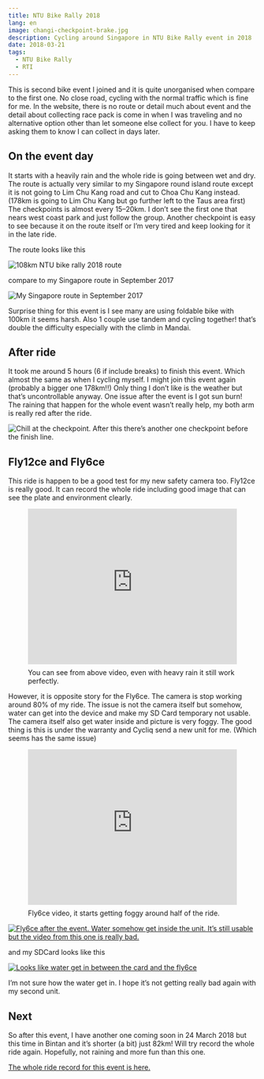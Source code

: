 ```yaml
---
title: NTU Bike Rally 2018
lang: en
image: changi-checkpoint-brake.jpg
description: Cycling around Singapore in NTU Bike Rally event in 2018
date: 2018-03-21
tags:
  - NTU Bike Rally
  - RTI
---
```


This is second bike event I joined and it is quite unorganised when compare to the first one. No close road, cycling with the normal traffic which is fine for me. In the website, there is no route or detail much about event and the detail about collecting race pack is come in when I was traveling and no alternative option other than let someone else collect for you. I have to keep asking them to know I can collect in days later.

## On the event day

It starts with a heavily rain and the whole ride is going between wet and dry. The route is actually very similar to my Singapore round island route except it is not going to Lim Chu Kang road and cut to Choa Chu Kang instead. (178km is going to Lim Chu Kang but go further left to the Taus area first) The checkpoints is almost every 15–20km. I don’t see the first one that nears west coast park and just follow the group. Another checkpoint is easy to see because it on the route itself or I’m very tired and keep looking for it in the late ride.

The route looks like this

![108km NTU bike rally 2018 route](ntu-bike-rally-2018-route.png)

compare to my Singapore route in September 2017

![My Singapore route in September 2017](singapore-round-island-route.png)

Surprise thing for this event is I see many are using foldable bike with 100km it seems harsh. Also 1 couple use tandem and cycling together! that’s double the difficulty especially with the climb in Mandai.

## After ride

It took me around 5 hours (6 if include breaks) to finish this event. Which almost the same as when I cycling myself. I might join this event again (probably a bigger one 178km!!) Only thing I don’t like is the weather but that’s uncontrollable anyway. One issue after the event is I got sun burn! The raining that happen for the whole event wasn’t really help, my both arm is really red after the ride.

![Chill at the checkpoint. After this there’s another one checkpoint before the finish line.](changi-checkpoint-brake.jpg)

## Fly12ce and Fly6ce

This ride is happen to be a good test for my new safety camera too. Fly12ce is really good. It can record the whole ride including good image that can see the plate and environment clearly.

<figure style="display: flex; flex-direction: column">
  <iframe width="560" height="315" src="https://www.youtube-nocookie.com/embed/hp7bXJghwF4" frameborder="0" allow="accelerometer; autoplay; clipboard-write; encrypted-media; gyroscope; picture-in-picture" allowfullscreen style="margin-bottom: 0.5rem; max-width: 100%;"></iframe>
  <figcaption>You can see from above video, even with heavy rain it still work perfectly.</figcaption>
</figure>

However, it is opposite story for the Fly6ce. The camera is stop working around 80% of my ride. The issue is not the camera itself but somehow, water can get into the device and make my SD Card temporary not usable. The camera itself also get water inside and picture is very foggy. The good thing is this is under the warranty and Cycliq send a new unit for me. (Which seems has the same issue)

<figure style="display: flex; flex-direction: column">
  <iframe width="560" height="315" src="https://www.youtube-nocookie.com/embed/EfXnQ5Zjo2s" frameborder="0" allow="accelerometer; autoplay; clipboard-write; encrypted-media; gyroscope; picture-in-picture" allowfullscreen style="margin-bottom: 0.5rem; max-width: 100%;"></iframe>
  <figcaption>Fly6ce video, it starts getting foggy around half of the ride.</figcaption>
</figure>

[![Fly6ce after the event. Water somehow get inside the unit. It’s still usable but the video from this one is really bad.](fly6ce-after-small.jpg)](fly6ce-after.jpg)

and my SDCard looks like this

[![Looks like water get in between the card and the fly6ce](sdcard-small.jpg)](sdcard.jpg)

I’m not sure how the water get in. I hope it’s not getting really bad again with my second unit.

## Next

So after this event, I have another one coming soon in 24 March 2018 but this time in Bintan and it’s shorter (a bit) just 82km! Will try record the whole ride again. Hopefully, not raining and more fun than this one.

[The whole ride record for this event is here.](https://www.strava.com/activities/1444877464)
